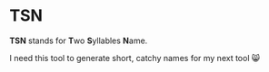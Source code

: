 # TSN

**TSN** stands for **T**wo **S**yllables **N**ame.

I need this tool to generate short, catchy names for my next tool :smile_cat: